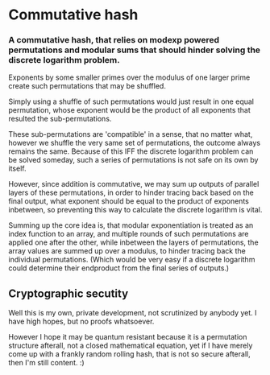 # Commutative hash
### A commutative hash, that relies on modexp powered permutations and modular sums that should hinder solving the discrete logarithm problem.

Exponents by some smaller primes over the modulus of one larger prime create such permutations that may be shuffled.

Simply using a shuffle of such permutations would just result in one equal permutation, whose exponent would be the product of all exponents that resulted the sub-permutations.

These sub-permutations are 'compatible' in a sense, that no matter what, however we shuffle the very same set of permutations, the outcome always remains the same. Because of this IFF the discrete logarithm problem can be solved someday, such a series of permutations is not safe on its own by itself.

However, since addition is commutative, we may sum up outputs of parallel layers of these permutations, in order to hinder tracing back based on the final output, what exponent should be equal to the product of exponents inbetween, so preventing this way to calculate the discrete logarithm is vital.

Summing up the core idea is, that modular exponentiation is treated as an index function to an array, and multiple rounds of such permutations are applied one after the other, while inbetween the layers of permutations, the array values are summed up over a modulus, to hinder tracing back the individual permutations. (Which would be very easy if a discrete logarithm could determine their endproduct from the final series of outputs.)

## Cryptographic secutity
Well this is my own, private development, not scrutinized by anybody yet. I have high hopes, but no proofs whatsoever.

However I hope it may be quantum resistant because it is a permutation structure afterall, not a closed mathematical equation, yet if I have merely come up with a frankly random rolling hash, that is not so secure afterall, then I'm still content. :)
